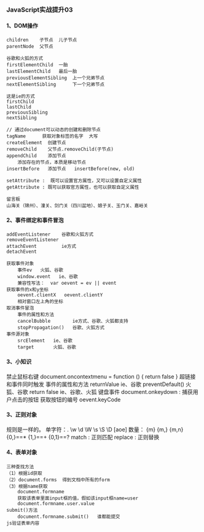 ### 		JavaScript实战提升03

#### 1、DOM操作

	children    子节点  儿子节点
	parentNode  父节点

	谷歌和火狐的方式
	firstElementChild  一胎  
	lastElementChild   最后一胎
	previousElementSibling  上一个兄弟节点
	nextElementSibling      下一个兄弟节点
	
	这是ie的方式
	firstChild
	lastChild
	previousSibling
	nextSibling
	
	// 通过document可以动态的创建和删除节点
	tagName      获取对象标签的名字  大写
	createElement  创建节点
	removeChild    父节点.removeChild(子节点)
	appendChild    添加节点
		添加存在的节点，本质是移动节点
	insertBefore   添加节点   insertBefore(new, old)
	
	setAttribute :  既可以设置官方属性，又可以设置自定义属性
	getAttribute : 既可以获取官方属性，也可以获取自定义属性
	
	留言板
	山海关（锦州）、潼关、剑门关（四川盆地）、娘子关、玉门关、嘉峪关
#### 2、事件绑定和事件冒泡

	addEventListener    谷歌和火狐方式
	removeEventListener
	attachEvent         ie方式
	detachEvent

	获取事件对象
		事件ev   火狐、谷歌
		window.event   ie、谷歌
		兼容性写法：  var oevent = ev || event
	获取事件的x和y坐标
		oevent.clientX   oevent.clientY
		相对窗口左上角的坐标
	取消事件冒泡
		事件的属性和方法
		cancelBubble        ie方式、谷歌、火狐都支持
		stopPropagation()   谷歌、火狐方式
	事件源对象
		srcElement   ie、谷歌
		target       火狐、谷歌
#### 3、小知识

禁止鼠标右键
		document.oncontextmenu = function () {
			return false
		}
	超链接和事件同时触发
		事件的属性和方法
		returnValue         ie、谷歌
		preventDefault()    火狐、谷歌
		return false        ie、谷歌、火狐
	键盘事件
		document.onkeydown : 捕获用户点击的按钮
		获取按钮的编号
		oevent.keyCode

#### 3、正则对象

规则是一样的。
	单字符：.  \w  \d  \W  \s  \S  \D  [aoe]
	数量：  {m}  {m,}  {m,n}  {0,}==*  {1,}==+  {0,1}==?
    match : 正则匹配
	replace : 正则替换

#### 4、表单对象

	三种查找方法
	（1）根据id获取
	（2）document.forms  得到文档中所有的form
	（3）根据name获取
		document.formname
		获取该表单里面input框的值，假如该input框name=user
		document.formname.user.value
	submit()方法
		document.formname.submit()   谁都能提交
	js验证表单内容